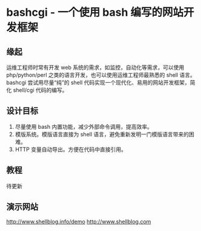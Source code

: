 # bashcgi - 一个使用 bash 编写的网站开发框架

## 缘起

运维工程师时常有开发 web 系统的需求，如监控，自动化等需求，可以使用 php/python/perl 之类的语言开发，也可以使用运维工程师最熟悉的 shell 语言。bashcgi 尝试用尽量“纯”的 shell 代码实现一个现代化、易用的网站开发框架，简化 shell/cgi 代码的编写。

## 设计目标

1. 尽量使用 bash 内置功能，减少外部命令调用，提高效率。
2. 模版系统。模版语言直接为 shell 语言，避免重新发明一门模版语言带来的困难。
3. HTTP 变量自动导出。方便在代码中直接引用。

## 教程

待更新

## 演示网站

http://www.shellblog.info/demo
http://www.shellblog.com

